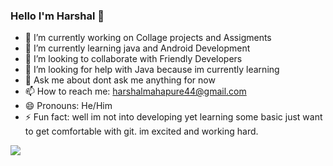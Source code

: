 ### Hello I'm Harshal 👋

- 🔭 I’m currently working on Collage projects and Assigments
- 🌱 I’m currently learning java and Android Development
- 👯 I’m looking to collaborate with Friendly Developers 
- 🤔 I’m looking for help with Java because im currently learning
- 💬 Ask me about dont ask me anything for now
- 📫 How to reach me: harshalmahapure44@gmail.com
- 😄 Pronouns: He/Him
- ⚡ Fun fact: well im not into developing yet learning some basic just want to get comfortable with git. im excited and working hard.


<img src ="https://github-readme-stats.vercel.app/api?username=Harshaldotjava&&show_icons=true&title_color=ffffff&icon_color=bb2acf&text_color=daf7dc&bg_color=151515">

